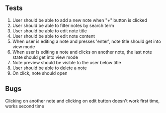 ## Tests

1. User should be able to add a new note when "+" button is clicked
2. User should be able to filter notes by search term
3. User should be able to edit note title
4. User should be able to edit note content
5. When user is editing a note and presses 'enter', note title should get into view mode
6. When user is editing a note and clicks on another note, the last note state should get into view mode
7. Note preview should be visible to the user below title
8. User should be able to delete a note
9. On click, note should open

## Bugs

Clicking on another note and clicking on edit button doesn't work first time, works second time
